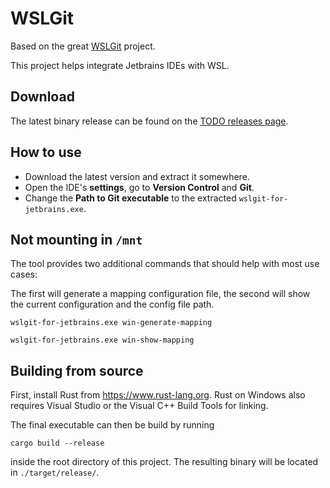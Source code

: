 # WSLGit

Based on the great [WSLGit](https://github.com/andy-5/wslgit) project.

This project helps integrate Jetbrains IDEs with WSL.

## Download

The latest binary release can be found on the
[TODO releases page](#).

## How to use

- Download the latest version and extract it somewhere.
- Open the IDE's **settings**, go to **Version Control** and **Git**.
- Change the **Path to Git executable** to the extracted `wslgit-for-jetbrains.exe`.

## Not mounting in `/mnt`

The tool provides two additional commands that should help with most use cases:

The first will generate a mapping configuration file, the second will show the current configuration and the config file path.

```
wslgit-for-jetbrains.exe win-generate-mapping
```

```
wslgit-for-jetbrains.exe win-show-mapping
```

## Building from source

First, install Rust from https://www.rust-lang.org. Rust on Windows also
requires Visual Studio or the Visual C++ Build Tools for linking.

The final executable can then be build by running

```
cargo build --release
```

inside the root directory of this project. The resulting binary will
be located in `./target/release/`.


